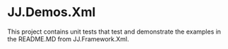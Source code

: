 ﻿# JJ.Demos.Xml

This project contains unit tests that test and demonstrate the examples in the README.MD from JJ.Framework.Xml.